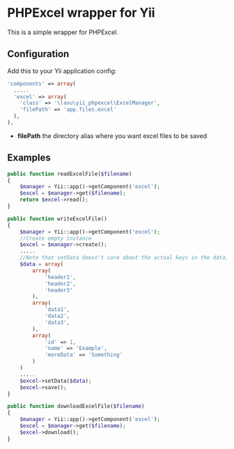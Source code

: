 PHPExcel wrapper for Yii
========================

This is a simple wrapper for PHPExcel.

Configuration
-------------

Add this to your Yii application config:

```php
'components' => array(
  .....
  'excel' => array(
    'class' => '\laxu\yii_phpexcel\ExcelManager',
    'filePath' => 'app.files.excel'
  ),
),
```

* **filePath** the directory alias where you want excel files to be saved

Examples
--------

```php
public function readExcelFile($filename)
{
    $manager = Yii::app()->getComponent('excel');
    $excel = $manager->get($filename);
    return $excel->read();
}

public function writeExcelFile()
{
    $manager = Yii::app()->getComponent('excel');
    //Create empty instance
    $excel = $manager->create();
    .....
    //Note that setData doesn't care about the actual keys in the data, only the order
    $data = array(
        array(
            'header1',
            'header2',
            'header3'
        ),
        array(
            'data1',
            'data2',
            'data3',
        ),
        array(
            'id' => 1,
            'name' => 'Example',
            'moreData' => 'Something'
        )
    )
    .....
    $excel->setData($data);
    $excel->save();
}

public function downloadExcelFile($filename)
{
    $manager = Yii::app()->getComponent('excel');
    $excel = $manager->get($filename);
    $excel->download();
}
```



